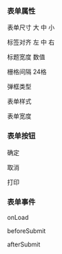 ### 表单属性

表单尺寸 大 中 小

标签对齐 左 中 右

标题宽度 数值

栅格间隔 24格

弹框类型

表单样式

表单宽度

### 表单按钮

确定

取消

打印

### 表单事件

onLoad

beforeSubmit

afterSubmit
